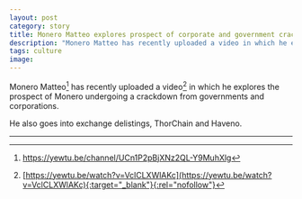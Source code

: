 ```yaml
---
layout: post
category: story
title: Monero Matteo explores prospect of corporate and government crackdown on Monero
description: "Monero Matteo has recently uploaded a video in which he explores the prospect of Monero undergoing a crackdown from governments and corporations."
tags: culture
image: 
---
```


Monero Matteo[^1] has recently uploaded a video[^2] in which he explores the prospect of Monero undergoing a crackdown from governments and corporations.

He also goes into exchange delistings, ThorChain and Haveno.

---

[^1]: https://yewtu.be/channel/UCn1P2pBjXNz2QL-Y9MuhXlg
[^2]: [https://yewtu.be/watch?v=VclCLXWlAKc](https://yewtu.be/watch?v=VclCLXWlAKc){:target="_blank"}{:rel="nofollow"}
